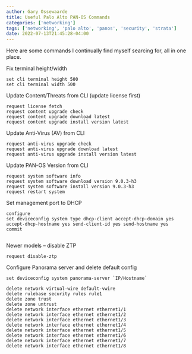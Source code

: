 ```yaml
---
author: Gary Ossewaarde
title: Useful Palo Alto PAN-OS Commands
categories: ['networking']
tags: ['networking', 'palo alto', 'panos', 'security', 'strata']
date: 2022-07-13T21:45:28-04:00
---
```


Here are some commands I continually find myself searcing for, all in one place. 

<!--more-->

Fix terminal height/width

```
set cli terminal height 500
set cli terminal width 500
```

Update Content/Threats from CLI (update license first)


```
request license fetch 
request content upgrade check
request content upgrade download latest
request content upgrade install version latest
```

Update Anti-Virus (AV) from CLI

```
request anti-virus upgrade check 
request anti-virus upgrade download latest 
request anti-virus upgrade install version latest
```

Update PAN-OS Version from CLI

```
request system software info
request system software download version 9.0.3-h3
request system software install version 9.0.3-h3
request restart system
```

Set management port to DHCP

```
configure
set deviceconfig system type dhcp-client accept-dhcp-domain yes accept-dhcp-hostname yes send-client-id yes send-hostname yes
commit


```

Newer models – disable ZTP

```
request disable-ztp
```

Configure Panorama server and delete default config 

```
set deviceconfig system panorama-server `IP/Hostname`

delete network virtual-wire default-vwire
delete rulebase security rules rule1
delete zone trust
delete zone untrust
delete network interface ethernet ethernet1/1
delete network interface ethernet ethernet1/2
delete network interface ethernet ethernet1/3
delete network interface ethernet ethernet1/4
delete network interface ethernet ethernet1/5
delete network interface ethernet ethernet1/6
delete network interface ethernet ethernet1/7
delete network interface ethernet ethernet1/8
```
